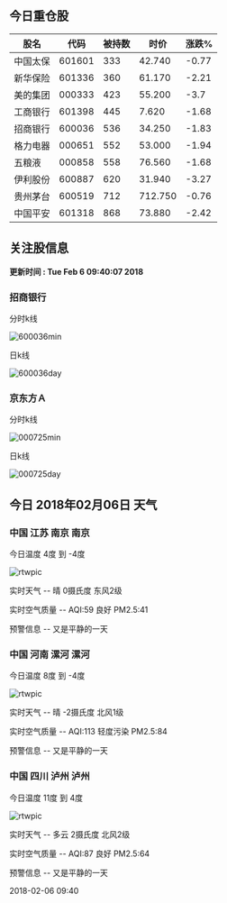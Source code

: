 
## 今日重仓股 

|股名|代码|被持数|时价|涨跌%|
|---|---|---|---|---|
|中国太保|601601|333|42.740|-0.77|
|新华保险|601336|360|61.170|-2.21|
|美的集团|000333|423|55.200|-3.7|
|工商银行|601398|445|7.620|-1.68|
|招商银行|600036|536|34.250|-1.83|
|格力电器|000651|552|53.000|-1.94|
|五粮液|000858|558|76.560|-1.68|
|伊利股份|600887|620|31.940|-3.27|
|贵州茅台|600519|712|712.750|-0.76|
|中国平安|601318|868|73.880|-2.42|

## 关注股信息
**更新时间 : Tue Feb  6 09:40:07 2018**
### 招商银行 
分时k线

![600036min](http://image.sinajs.cn/newchart/min/n/sh600036.gif)

日k线

![600036day](http://image.sinajs.cn/newchart/daily/n/sh600036.gif)

### 京东方Ａ 
分时k线

![000725min](http://image.sinajs.cn/newchart/min/n/sz000725.gif)

日k线

![000725day](http://image.sinajs.cn/newchart/daily/n/sz000725.gif)
## 今日 2018年02月06日 天气
### 中国 江苏 南京 南京

今日温度 4度 到 -4度

![rtwpic](http://app1.showapi.com/weather/icon/day/00.png)

实时天气 -- 晴 0摄氏度 东风2级

实时空气质量 -- AQI:59 良好 PM2.5:41

预警信息 -- 又是平静的一天
    
### 中国 河南 漯河 漯河

今日温度 8度 到 -4度

![rtwpic](http://app1.showapi.com/weather/icon/day/00.png)

实时天气 -- 晴 -2摄氏度 北风1级

实时空气质量 -- AQI:113 轻度污染 PM2.5:84

预警信息 -- 又是平静的一天
    
### 中国 四川 泸州 泸州

今日温度 11度 到 4度

![rtwpic](http://app1.showapi.com/weather/icon/day/01.png)

实时天气 -- 多云 2摄氏度 北风2级

实时空气质量 -- AQI:87 良好 PM2.5:64

预警信息 -- 又是平静的一天
    
2018-02-06 09:40